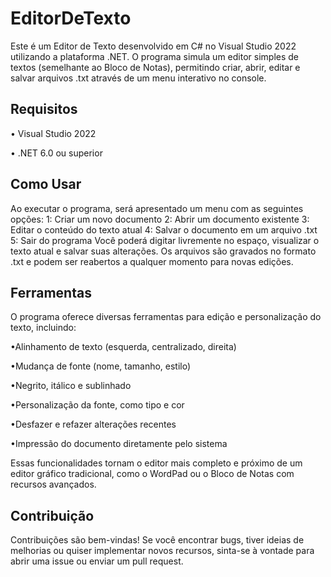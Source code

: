 # EditorDeTexto

Este é um Editor de Texto desenvolvido em C# no Visual Studio 2022 utilizando a plataforma .NET.
O programa simula um editor simples de textos (semelhante ao Bloco de Notas), permitindo criar, abrir, editar e salvar arquivos .txt através de um menu interativo no console.

## Requisitos
   • Visual Studio 2022
   
   • .NET 6.0 ou superior

## Como Usar
Ao executar o programa, será apresentado um menu com as seguintes opções:
1: Criar um novo documento
2: Abrir um documento existente
3: Editar o conteúdo do texto atual
4: Salvar o documento em um arquivo .txt
5: Sair do programa
Você poderá digitar livremente no espaço, visualizar o texto atual e salvar suas alterações. Os arquivos são gravados no formato .txt e podem ser reabertos a qualquer momento para novas edições.

## Ferramentas

O programa oferece diversas ferramentas para edição e personalização do texto, incluindo:

•Alinhamento de texto (esquerda, centralizado, direita)

•Mudança de fonte (nome, tamanho, estilo)

•Negrito, itálico e sublinhado

•Personalização da fonte, como tipo e cor

•Desfazer e refazer alterações recentes

•Impressão do documento diretamente pelo sistema

Essas funcionalidades tornam o editor mais completo e próximo de um editor gráfico tradicional, como o WordPad ou o Bloco de Notas com recursos avançados.

## Contribuição

Contribuições são bem-vindas!
Se você encontrar bugs, tiver ideias de melhorias ou quiser implementar novos recursos, sinta-se à vontade para abrir uma issue ou enviar um pull request.
